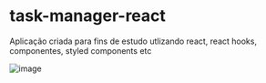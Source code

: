 # task-manager-react
Aplicação criada para fins de estudo utlizando react, react hooks, componentes, styled components etc

![image](https://user-images.githubusercontent.com/109248116/196339825-06bbf155-7e21-4674-bcb6-674f26c47bc7.png)
